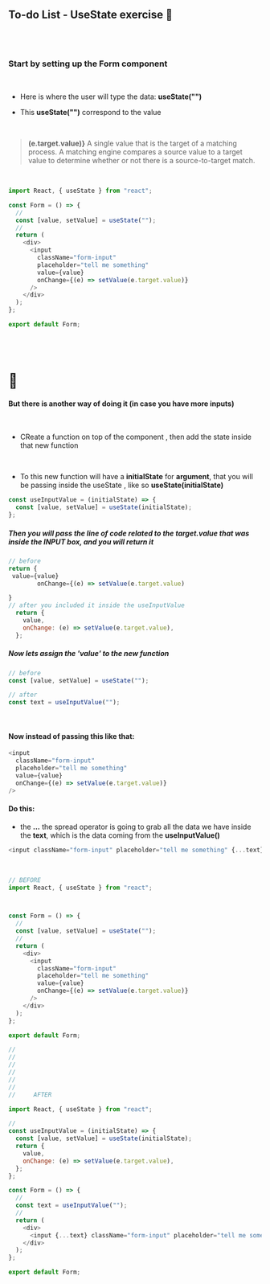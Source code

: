 ## To-do List - UseState exercise 🍨

<br>
<br>

### Start by setting up the Form component

<br>

- Here is where the user will type the data: **useState("")**

- This **useState("")** correspond to the value

<br>

> **(e.target.value)}** A single value that is the target of a matching process. A matching engine compares a source value to a target value to determine whether or not there is a source-to-target match.

<br>

```javascript
import React, { useState } from "react";

const Form = () => {
  //
  const [value, setValue] = useState("");
  //
  return (
    <div>
      <input
        className="form-input"
        placeholder="tell me something"
        value={value}
        onChange={(e) => setValue(e.target.value)}
      />
    </div>
  );
};

export default Form;
```

<br>
<br>

# 🌈

#### But there is another way of doing it (in case you have more inputs)

<br>

- CReate a function on top of the component , then add the state inside that new function

<br>

- To this new function will have a **initialState** for **argument**, that you will be passing inside the useState , like so **useState(initialState)**

```javascript
const useInputValue = (initialState) => {
  const [value, setValue] = useState(initialState);
};
```

##### Then you will pass the line of code related to the target.value that was inside the _INPUT box_, and you will return it

```javascript
// before
return {
 value={value}
        onChange={(e) => setValue(e.target.value)

}
// after you included it inside the useInputValue
  return {
    value,
    onChange: (e) => setValue(e.target.value),
  };
```

##### Now lets assign the 'value' to the new function

```javascript
// before
const [value, setValue] = useState("");

// after
const text = useInputValue("");
```

<br>

#### Now instead of passing this like that:

```javascript
<input
  className="form-input"
  placeholder="tell me something"
  value={value}
  onChange={(e) => setValue(e.target.value)}
/>
```

#### Do this:

- the **...** the spread operator is going to grab all the data we have inside the **text**, which is the data coming from the **useInputValue()**

```javascript
<input className="form-input" placeholder="tell me something" {...text} />
```

<br>

```javascript
// BEFORE
import React, { useState } from "react";



const Form = () => {
  //
  const [value, setValue] = useState("");
  //
  return (
    <div>
      <input
        className="form-input"
        placeholder="tell me something"
        value={value}
        onChange={(e) => setValue(e.target.value)}
      />
    </div>
  );
};

export default Form;

//
//
//
//
//
//
//     AFTER

import React, { useState } from "react";

//
const useInputValue = (initialState) => {
  const [value, setValue] = useState(initialState);
  return {
    value,
    onChange: (e) => setValue(e.target.value),
  };
};

const Form = () => {
  //
  const text = useInputValue("");
  //
  return (
    <div>
      <input {...text} className="form-input" placeholder="tell me something" />
    </div>
  );
};

export default Form;

```
